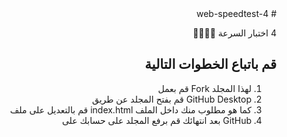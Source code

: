 <div dir="rtl">
# web-speedtest-4

4 اختبار السرعة 🏁👩🏻‍✈️

## قم باتباع الخطوات التالية

1. لهذا المجلد Fork قم بعمل
2. GitHub Desktop قم بفتح المجلد عن طريق
3. كما هو مطلوب منك داخل الملف index.html قم بالتعديل على ملف
4. GitHub بعد انتهائك قم برفع المجلد على حسابك على
</div>
